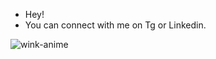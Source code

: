 - Hey!
- You can connect with me on Tg or Linkedin.



![wink-anime](https://github.com/Veinqt9/Veinqt9/assets/90092473/60520ed6-0d06-4e97-bf84-fd155a899b48)
